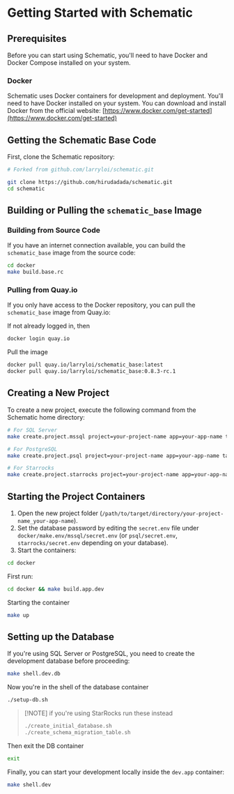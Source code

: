 # Getting Started with Schematic

## Prerequisites

Before you can start using Schematic, you'll need to have Docker and Docker Compose installed on your system.

### Docker

Schematic uses Docker containers for development and deployment. You'll need to have Docker installed on your system. You can download and install Docker from the official website: [https://www.docker.com/get-started](https://www.docker.com/get-started)


## Getting the Schematic Base Code

First, clone the Schematic repository:

```bash
# Forked from github.com/larryloi/schematic.git

git clone https://github.com/hirudadada/schematic.git
cd schematic
```

## Building or Pulling the `schematic_base` Image

### Building from Source Code

If you have an internet connection available, you can build the `schematic_base` image from the source code:

```bash
cd docker
make build.base.rc
```

### Pulling from Quay.io

If you only have access to the Docker repository, you can pull the `schematic_base` image from Quay.io:

If not already logged in, then
```bash
docker login quay.io
```

Pull the image
```bash
docker pull quay.io/larryloi/schematic_base:latest
docker pull quay.io/larryloi/schematic_base:0.8.3-rc.1
```

## Creating a New Project

To create a new project, execute the following command from the Schematic home directory:

```bash
# For SQL Server
make create.project.mssql project=your-project-name app=your-app-name target=/path/to/target/directory

# For PostgreSQL
make create.project.psql project=your-project-name app=your-app-name target=/path/to/target/directory

# For Starrocks
make create.project.starrocks project=your-project-name app=your-app-name target=/path/to/target/directory
```

## Starting the Project Containers

1. Open the new project folder (`/path/to/target/directory/your-project-name_your-app-name`).
2. Set the database password by editing the `secret.env` file under `docker/make.env/mssql/secret.env` (or `psql/secret.env`, `starrocks/secret.env` depending on your database).
3. Start the containers:

```bash
cd docker
```

First run: 

```bash
cd docker && make build.app.dev
```

Starting the container

```bash
make up
```

## Setting up the Database

If you're using SQL Server or PostgreSQL, you need to create the development database before proceeding:

```bash
make shell.dev.db
```

Now you're in the shell of the database container

```bash
./setup-db.sh
```

> [!NOTE] if you're using StarRocks
> run these instead
> ```bash
> ./create_initial_database.sh
> ./create_schema_migration_table.sh
> ```

Then exit the DB container
```bash
exit
```

Finally, you can start your development locally inside the `dev.app` container:

```bash
make shell.dev
```
